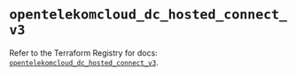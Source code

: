 # `opentelekomcloud_dc_hosted_connect_v3`

Refer to the Terraform Registry for docs: [`opentelekomcloud_dc_hosted_connect_v3`](https://registry.terraform.io/providers/opentelekomcloud/opentelekomcloud/1.36.27/docs/resources/dc_hosted_connect_v3).

